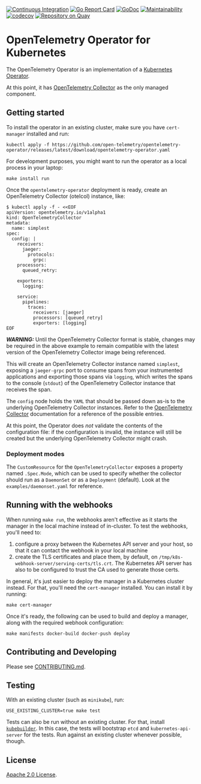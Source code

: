 [![Continuous Integration][github-workflow-img]][github-workflow] [![Go Report Card][goreport-img]][goreport] [![GoDoc][godoc-img]][godoc] [![Maintainability][code-climate-img]][code-climate] [![codecov][codecov-img]][codecov]
[![Repository on Quay](https://quay.io/repository/opentelemetry/opentelemetry-operator/status "Repository on Quay")](https://quay.io/repository/opentelemetry/opentelemetry-operator)

# OpenTelemetry Operator for Kubernetes

The OpenTelemetry Operator is an implementation of a [Kubernetes Operator](https://coreos.com/operators/).

At this point, it has [OpenTelemetry Collector](https://github.com/open-telemetry/opentelemetry-collector) as the only managed component.

## Getting started

To install the operator in an existing cluster, make sure you have `cert-manager` installed and run:
```
kubectl apply -f https://github.com/open-telemetry/opentelemetry-operator/releases/latest/download/opentelemetry-operator.yaml
```

For development purposes, you might want to run the operator as a local process in your laptop:
```
make install run
```

Once the `opentelemetry-operator` deployment is ready, create an OpenTelemetry Collector (otelcol) instance, like:

```console
$ kubectl apply -f - <<EOF
apiVersion: opentelemetry.io/v1alpha1
kind: OpenTelemetryCollector
metadata:
  name: simplest
spec:
  config: |
    receivers:
      jaeger:
        protocols:
          grpc:
    processors:
      queued_retry:

    exporters:
      logging:

    service:
      pipelines:
        traces:
          receivers: [jaeger]
          processors: [queued_retry]
          exporters: [logging]
EOF
```
**_WARNING:_** Until the OpenTelemetry Collector format is stable, changes may be required in the above example to remain
compatible with the latest version of the OpenTelemetry Collector image being referenced.

This will create an OpenTelemetry Collector instance named `simplest`, exposing a `jaeger-grpc` port to consume spans from your instrumented applications and exporting those spans via `logging`, which writes the spans to the console (`stdout`) of the OpenTelemetry Collector instance that receives the span.

The `config` node holds the `YAML` that should be passed down as-is to the underlying OpenTelemetry Collector instances. Refer to the [OpenTelemetry Collector](https://github.com/open-telemetry/opentelemetry-collector) documentation for a reference of the possible entries.

At this point, the Operator does *not* validate the contents of the configuration file: if the configuration is invalid, the instance will still be created but the underlying OpenTelemetry Collector might crash.

### Deployment modes

The `CustomResource` for the `OpenTelemetryCollector` exposes a property named `.Spec.Mode`, which can be used to specify whether the collector should run as a `DaemonSet` or as a `Deployment` (default). Look at the `examples/daemonset.yaml` for reference.

## Running with the webhooks

When running `make run`, the webhooks aren't effective as it starts the manager in the local machine instead of in-cluster. To test the webhooks, you'll need to:

1. configure a proxy between the Kubernetes API server and your host, so that it can contact the webhook in your local machine
1. create the TLS certificates and place them, by default, on `/tmp/k8s-webhook-server/serving-certs/tls.crt`. The Kubernetes API server has also to be configured to trust the CA used to generate those certs.

In general, it's just easier to deploy the manager in a Kubernetes cluster instead. For that, you'll need the `cert-manager` installed. You can install it by running:

```console
make cert-manager
```

Once it's ready, the following can be used to build and deploy a manager, along with the required webhook configuration:

```
make manifests docker-build docker-push deploy
```

## Contributing and Developing

Please see [CONTRIBUTING.md](CONTRIBUTING.md).

## Testing

With an existing cluster (such as `minikube`), run:
```
USE_EXISTING_CLUSTER=true make test
```

Tests can also be run without an existing cluster. For that, install [`kubebuilder`](https://book.kubebuilder.io/quick-start.html#installation). In this case, the tests will bootstrap `etcd` and `kubernetes-api-server` for the tests. Run against an existing cluster whenever possible, though.

## License
  
[Apache 2.0 License](./LICENSE).

[github-workflow]: https://github.com/open-telemetry/opentelemetry-operator/actions
[github-workflow-img]: https://github.com/open-telemetry/opentelemetry-operator/workflows/Continuous%20Integration/badge.svg
[goreport-img]: https://goreportcard.com/badge/github.com/open-telemetry/opentelemetry-operator
[goreport]: https://goreportcard.com/report/github.com/open-telemetry/opentelemetry-operator
[godoc-img]: https://godoc.org/github.com/open-telemetry/opentelemetry-operator?status.svg
[godoc]: https://godoc.org/github.com/open-telemetry/opentelemetry-operator/pkg/apis/opentelemetry/v1alpha1#OpenTelemetryCollector
[code-climate]: https://codeclimate.com/github/open-telemetry/opentelemetry-operator/maintainability
[code-climate-img]: https://api.codeclimate.com/v1/badges/7bb215eea77fc9c24484/maintainability
[codecov]: https://codecov.io/gh/open-telemetry/opentelemetry-operator
[codecov-img]: https://codecov.io/gh/open-telemetry/opentelemetry-operator/branch/master/graph/badge.svg

